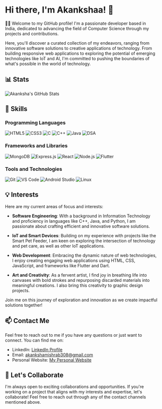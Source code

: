 # Hi there, I'm Akankshaa! 👋

👩‍💻 Welcome to my GitHub profile! I'm a passionate developer based in India, dedicated to advancing the field of Computer Science through my projects and contributions.

Here, you'll discover a curated collection of my endeavors, ranging from innovative software solutions to creative applications of technology. From building responsive web applications to exploring the potential of emerging technologies like IoT and AI, I'm committed to pushing the boundaries of what's possible in the world of technology.

## 📊 Stats

![Akanksha's GitHub Stats](https://github-readme-stats.vercel.app/api?username=akankshaamishra&show_icons=true&theme=tokyonight)

## 🌱 Skills

### Programming Languages
![HTML5](https://img.shields.io/badge/-HTML5-E34F26?style=flat-square&logo=html5&logoColor=white&color=E34F26&logoWidth=20)
![CSS3](https://img.shields.io/badge/-CSS3-1572B6?style=flat-square&logo=css3&logoColor=white&color=1572B6&logoWidth=20)
![C](https://img.shields.io/badge/-C-A8B9CC?style=flat-square&logo=c&logoColor=white&color=A8B9CC&logoWidth=20)
![C++](https://img.shields.io/badge/-C++-00599C?style=flat-square&logo=c%2B%2B&logoColor=white&color=00599C&logoWidth=20)
![Java](https://img.shields.io/badge/-Java-007396?style=flat-square&logo=java&logoColor=white&color=007396&logoWidth=20)
![DSA](https://img.shields.io/badge/-DSA-FF6F00?style=flat-square&logo=algorithm&logoColor=white&color=FF6F00&logoWidth=20)

### Frameworks and Libraries
![MongoDB](https://img.shields.io/badge/-MongoDB-47A248?style=flat-square&logo=mongodb&logoColor=white&color=47A248&logoWidth=20)
![Express.js](https://img.shields.io/badge/-Express.js-000000?style=flat-square&logo=express&logoColor=white&color=000000&logoWidth=20)
![React](https://img.shields.io/badge/-React-61DAFB?style=flat-square&logo=react&logoColor=black&color=61DAFB&logoWidth=20)
![Node.js](https://img.shields.io/badge/-Node.js-339933?style=flat-square&logo=node.js&logoColor=white&color=339933&logoWidth=20)
![Flutter](https://img.shields.io/badge/-Flutter-02569B?style=flat-square&logo=flutter&logoColor=white&color=02569B&logoWidth=20)

### Tools and Technologies
![Git](https://img.shields.io/badge/-Git-F05032?style=flat-square&logo=git&logoColor=white&color=F05032&logoWidth=20)
![VS Code](https://img.shields.io/badge/-VS%20Code-007ACC?style=flat-square&logo=visual-studio-code&logoColor=white&color=007ACC&logoWidth=20)
![Android Studio](https://img.shields.io/badge/-Android%20Studio-3DDC84?style=flat-square&logo=android-studio&logoColor=white&color=3DDC84&logoWidth=20)
![Linux](https://img.shields.io/badge/-Linux-FCC624?style=flat-square&logo=linux&logoColor=black&color=FCC624&logoWidth=20)

## 💡 Interests

Here are my current areas of focus and interests:

- **Software Engineering**: With a background in Information Technology and proficiency in languages like C++, Java, and Python, I am passionate about crafting efficient and innovative software solutions.

- **IoT and Smart Devices**: Building on my experience with projects like the Smart Pet Feeder, I am keen on exploring the intersection of technology and pet care, as well as other IoT applications.

- **Web Development**: Embracing the dynamic nature of web technologies, I enjoy creating engaging web applications using HTML, CSS, JavaScript, and frameworks like Flutter and Dart.

- **Art and Creativity**: As a fervent artist, I find joy in breathing life into canvases with bold strokes and repurposing discarded materials into meaningful creations. I also bring this creativity to graphic design projects.

Join me on this journey of exploration and innovation as we create impactful solutions together!

## 📫 Contact Me

Feel free to reach out to me if you have any questions or just want to connect. You can find me on:
- LinkedIn: [LinkedIn Profile](https://www.linkedin.com/in/akankshaa-mishra/)
- Email: akankshamishrab308@gmail.com
- Personal Website: [My Personal Website](https://akankshaamishra.github.io/CV/)

## 🚀 Let's Collaborate

I'm always open to exciting collaborations and opportunities. If you're working on a project that aligns with my interests and expertise, let's collaborate! Feel free to reach out through any of the contact channels mentioned above.
